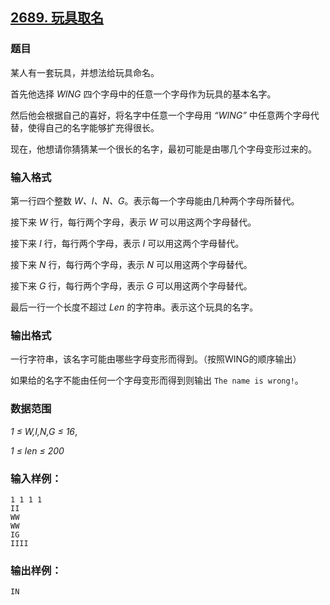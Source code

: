 ## [2689. 玩具取名](https://www.acwing.com/problem/content/2691/)

### 题目

某人有一套玩具，并想法给玩具命名。

首先他选择 *WING* 四个字母中的任意一个字母作为玩具的基本名字。

然后他会根据自己的喜好，将名字中任意一个字母用 *“WING”* 中任意两个字母代替，使得自己的名字能够扩充得很长。

现在，他想请你猜猜某一个很长的名字，最初可能是由哪几个字母变形过来的。

### 输入格式

第一行四个整数 *W、I、N、G*。表示每一个字母能由几种两个字母所替代。

接下来 *W* 行，每行两个字母，表示 *W* 可以用这两个字母替代。

接下来 *I* 行，每行两个字母，表示 *I* 可以用这两个字母替代。

接下来 *N* 行，每行两个字母，表示 *N* 可以用这两个字母替代。

接下来 *G* 行，每行两个字母，表示 *G* 可以用这两个字母替代。

最后一行一个长度不超过 *Len* 的字符串。表示这个玩具的名字。

### 输出格式

一行字符串，该名字可能由哪些字母变形而得到。（按照WING的顺序输出）

如果给的名字不能由任何一个字母变形而得到则输出 `The name is wrong!`。

### 数据范围

*1 ≤ W,I,N,G ≤ 16*,

*1 ≤ len ≤ 200*

### 输入样例：

```
1 1 1 1
II
WW
WW
IG
IIII
```

### 输出样例：

```
IN
```
